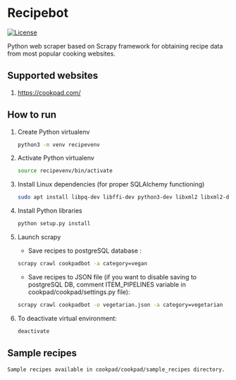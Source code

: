 # Recipebot

[![License](https://img.shields.io/github/license/MaciejTe/recipebot.svg?maxAge=2592000)](https://godoc.org/github.com/MaciejTe/amino-acid-calc-core/LICENSE)

Python web scraper based on Scrapy framework for obtaining recipe data from most popular cooking websites.


## Supported websites
1. https://cookpad.com/

## How to run

 1. Create Python virtualenv
 
    ```bash
    python3 -m venv recipevenv 
    ```
 
 2. Activate Python virtualenv
    
    ```bash
    source recipevenv/bin/activate

    ```
 
 3. Install Linux dependencies (for proper SQLAlchemy functioning)
 
    ```bash
    sudo apt install libpq-dev libffi-dev python3-dev libxml2 libxml2-dev libxslt-dev

    ```
    
 4. Install Python libraries
 
    ```bash
    python setup.py install

    ```
 
 5. Launch scrapy
    
    - Save recipes to postgreSQL database :
    
    ```bash
    scrapy crawl cookpadbot -a category=vegan
    ```
    
    - Save recipes to JSON file (if you want to disable saving to postgreSQL DB, 
    comment ITEM_PIPELINES variable in cookpad/cookpad/settings.py file):
    
    ```bash
    scrapy crawl cookpadbot -o vegetarian.json -a category=vegetarian
    ```
 
 6. To deactivate virtual environment:
    
    ```bash
    deactivate
    ```


## Sample recipes
    
    Sample recipes available in cookpad/cookpad/sample_recipes directory.
